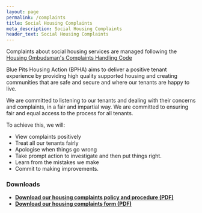 ```yaml
---
layout: page
permalink: /complaints
title: Social Housing Complaints
meta_description: Social Housing Complaints
header_text: Social Housing Complaints
---
```


Complaints about social housing services are managed following the [Housing Ombudsman's Complaints Handling Code](https://www.housing-ombudsman.org.uk/landlords-info/complaint-handling-code/)

Blue Pits Housing Action (BPHA) aims to deliver a positive tenant experience by providing high quality supported housing and creating communities that are safe and secure and where our tenants are happy to live.

We are committed to listening to our tenants and dealing with their concerns and complaints, in a fair and impartial way. We are committed to ensuring fair and equal access to the process for all tenants.

To achieve this, we will:

- View complaints positively
- Treat all our tenants fairly
- Apologise when things go wrong
- Take prompt action to investigate and then put things right.
- Learn from the mistakes we make
- Commit to making improvements.

### Downloads

- **[Download our housing complaints policy and procedure (PDF)](/docs/housing-complaints-policy-and-procedure.pdf)**
- **[Download our housing complaints form (PDF)](/docs/housing-complaints-form.pdf)**
